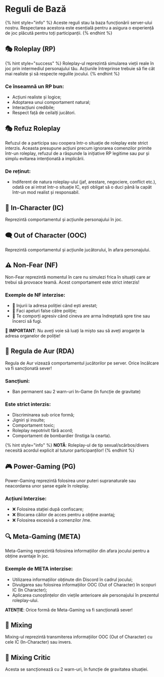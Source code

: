 # Reguli de Bază

{% hint style="info" %}
Aceste reguli stau la baza funcționării server-ului nostru. Respectarea acestora este esențială pentru a asigura o experiență de joc plăcută pentru toți participanții.
{% endhint %}

## 🎭 Roleplay (RP)

{% hint style="success" %}
Roleplay-ul reprezintă simularea vieții reale în joc prin intermediul personajului tău. Acțiunile întreprinse trebuie să fie cât mai realiste și să respecte regulile jocului.
{% endhint %}

### Ce înseamnă un RP bun:

* Acțiuni realiste și logice;
* Adoptarea unui comportament natural;
* Interacțiuni credibile;
* Respect față de ceilalți jucători.

## 🎭 Refuz Roleplay

Refuzul de a participa sau coopera într-o situație de roleplay este strict interzis. Aceasta presupune acțiuni precum ignorarea comenzilor primite într-un roleplay, refuzul de a răspunde la inițiative RP legitime sau pur și simplu evitarea intenționată a implicării.

### De reținut:

* Indiferent de natura roleplay-ului (jaf, arestare, negociere, conflict etc.), odată ce ai intrat într-o situație IC, ești obligat să o duci până la capăt într-un mod realist și responsabil.

## 👤 In-Character (IC)

Reprezintă comportamentul și acțiunile personajului în joc.

## 🗨️ Out of Character (OOC)

Reprezintă comportamentul și acțiunile jucătorului, în afara personajului.


## ⚠️ Non-Fear (NF)

Non-Fear reprezintă momentul în care nu simulezi frica în situații care ar trebui să provoace teamă. Acest comportament este strict interzis!

### Exemple de NF interzise:

* 🚫 Injurii la adresa poliției când ești arestat;
* 🚫 Faci apeluri false către poliție;
* 🚫 Te comporți agresiv când cineva are arma îndreptată spre tine sau încerci să fugi. 

🚫 **IMPORTANT**: Nu aveți voie să luați la mișto sau să aveți aroganțe la adresa organelor de poliție!

## 👑 Regula de Aur (RDA)

Regula de Aur vizează comportamentul jucătorilor pe server. Orice încălcare va fi sancționată sever!

### Sancțiuni:

* Ban permanent sau 2 warn-uri In-Game (în funcție de gravitate)

### Este strict interzis:

* Discriminarea sub orice formă;
* Jigniri și insulte;
* Comportament toxic;
* Roleplay nepotrivit fără acord;
* Comportament de bombardier (Instiga la cearta).

{% hint style="info" %}
**NOTĂ**: Roleplay-ul de tip sexual/scârbos/divers necesită acordul explicit al tuturor participanților!
{% endhint %}

## 🎮 Power-Gaming (PG)

Power-Gaming reprezintă folosirea unor puteri supranaturale sau neacordarea unor șanse egale în roleplay.

### Acțiuni Interzise:

* ❌ Folosirea stației după confiscare;
* ❌ Blocarea căilor de acces pentru a obține avantaj;
* ❌ Folosirea excesivă a comenzilor /me.

## 🔍 Meta-Gaming (META)

Meta-Gaming reprezintă folosirea informațiilor din afara jocului pentru a obține avantaje în joc.

### Exemple de META interzise:

* Utilizarea informațiilor obținute din Discord în cadrul jocului;
* Divulgarea sau folosirea informațiilor OOC (Out of Character) în scopuri IC (In Character);
* Aplicarea cunoștințelor din viețile anterioare ale personajului în prezentul roleplay-ului.

**ATENȚIE**: Orice formă de Meta-Gaming va fi sancționată sever!

## 💬 Mixing

Mixing-ul reprezintă transmiterea informațiilor OOC (Out of Character) cu cele IC (In-Character) sau invers.

## 💬 Mixing Critic

Acesta se sancționează cu 2 warn-uri, în funcție de gravitatea situației.

